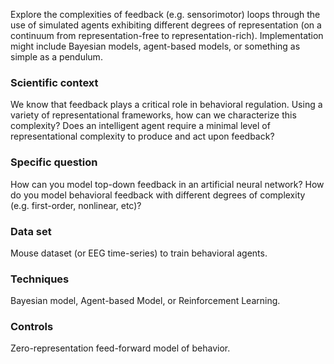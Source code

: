 Explore the complexities of feedback (e.g. sensorimotor) loops through the use of simulated agents exhibiting different degrees of representation (on a continuum from representation-free to representation-rich). Implementation might include Bayesian models, agent-based models, or something as simple as a pendulum.

### Scientific context 
We know that feedback plays a critical role in behavioral regulation. Using a variety of representational frameworks, how can we characterize this complexity? Does an intelligent agent require a minimal level of representational complexity to produce and act upon feedback? 

### Specific question
How can you model top-down feedback in an artificial neural network? How do you model behavioral feedback with different degrees of complexity (e.g. first-order, nonlinear, etc)?

### Data set
Mouse dataset (or EEG time-series) to train behavioral agents.

### Techniques
Bayesian model, Agent-based Model, or Reinforcement Learning.

### Controls
Zero-representation feed-forward model of behavior.

